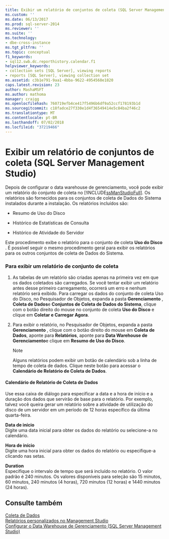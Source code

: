 ```yaml
---
title: Exibir um relatório de conjuntos de coleta (SQL Server Management Studio) | Microsoft Docs
ms.custom: ''
ms.date: 06/13/2017
ms.prod: sql-server-2014
ms.reviewer: ''
ms.suite: ''
ms.technology:
- dbe-cross-instance
ms.tgt_pltfrm: ''
ms.topic: conceptual
f1_keywords:
- sql12.swb.dc.reporthistory.calendar.f1
helpviewer_keywords:
- collection sets [SQL Server], viewing reports
- reports [SQL Server], viewing collection set
ms.assetid: c3b1e791-9aa1-4bba-9622-4954568e1820
caps.latest.revision: 23
author: MashaMSFT
ms.author: mathoma
manager: craigg
ms.openlocfilehash: 760719efb4ce417f5496b6df9a52ccf178193b1d
ms.sourcegitcommit: c18fadce27f330e1d4f36549414e5c84ba2f46c2
ms.translationtype: MT
ms.contentlocale: pt-BR
ms.lasthandoff: 07/02/2018
ms.locfileid: "37219466"
---
```

# <a name="view-a-collection-set-report-sql-server-management-studio"></a>Exibir um relatório de conjuntos de coleta (SQL Server Management Studio)
  Depois de configurar o data warehouse de gerenciamento, você pode exibir um relatório do conjunto de coleta no [!INCLUDE[ssManStudioFull](../../includes/ssmanstudiofull-md.md)]. Os relatórios são fornecidos para os conjuntos de coleta de Dados do Sistema instalados durante a instalação. Os relatórios incluídos são:  
  
-   Resumo de Uso do Disco  
  
-   Histórico de Estatísticas de Consulta  
  
-   Histórico de Atividade do Servidor  
  
 Este procedimento exibe o relatório para o conjunto de coleta **Uso do Disco** . É possível seguir o mesmo procedimento geral para exibir os relatórios para os outros conjuntos de coleta de Dados do Sistema.  
  
### <a name="to-view-a-collection-set-report"></a>Para exibir um relatório de conjunto de coleta  
  
1.  As tabelas de um relatório são criadas apenas na primeira vez em que os dados coletados são carregados. Se você tentar exibir um relatório antes desse primeiro carregamento, ocorrerá um erro e nenhum relatório será exibido. Para carregar os dados do conjunto de coleta Uso do Disco, no Pesquisador de Objetos, expanda a pasta **Gerenciamento** , **Coleta de Dados**e **Conjuntos de Coleta de Dados do Sistema**, clique com o botão direito do mouse no conjunto de coleta **Uso do Disco** e clique em **Coletar e Carregar Agora**.  
  
2.  Para exibir o relatório, no Pesquisador de Objetos, expanda a pasta **Gerenciamento** , clique com o botão direito do mouse em **Coleta de Dados**, aponte para **Relatórios**, aponte para **Data Warehouse de Gerenciamento**e clique em **Resumo de Uso do Disco**.  
  
    > [!NOTE]  
    >  Alguns relatórios podem exibir um botão de calendário sob a linha de tempo de coleta de dados. Clique neste botão para acessar o **Calendário de Relatório de Coleta de Dados**.  
  
#### <a name="data-collection-report-calendar"></a>Calendário de Relatório de Coleta de Dados  
 Use essa caixa de diálogo para especificar a data e a hora de início e a duração dos dados que servirão de base para o relatório. Por exemplo, talvez você queira gerar um relatório sobre a atividade de utilização do disco de um servidor em um período de 12 horas específico da última quarta-feira.  
  
 **Data de início**  
 Digite uma data inicial para obter os dados do relatório ou selecione-a no calendário.  
  
 **Hora de início**  
 Digite uma hora inicial para obter os dados do relatório ou especifique-a clicando nas setas.  
  
 **Duration**  
 Especifique o intervalo de tempo que será incluído no relatório. O valor padrão é 240 minutos. Os valores disponíveis para seleção são 15 minutos, 60 minutos, 240 minutos (4 horas), 720 minutos (12 horas) e 1440 minutos (24 horas).  
  
## <a name="see-also"></a>Consulte também  
 [Coleta de Dados](data-collection.md)   
 [Relatórios personalizados no Management Studio](../../ssms/object/custom-reports-in-management-studio.md)   
 [Configurar o Data Warehouse de Gerenciamento &#40;SQL Server Management Studio&#41;](configure-the-management-data-warehouse-sql-server-management-studio.md)  
  
  
